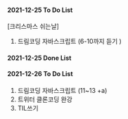 #### 2021-12-25 To Do List

[크리스마스 쉬는날]

1. 드림코딩 자바스크립트 (6-10까지 듣기 )

#### 2021-12-25 Done List

#### 2021-12-26 To Do List

1. 드림코딩 자바스크립트 (11~13 +a)
2. 트위터 클론코딩 완강
3. TIL쓰기
